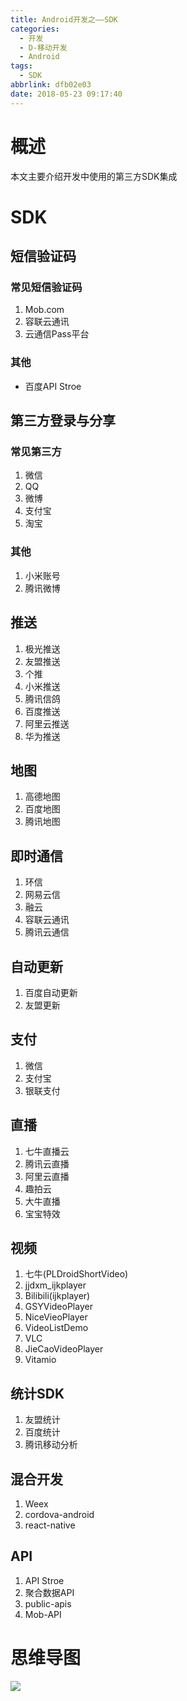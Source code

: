 ```yaml
---
title: Android开发之——SDK
categories:
  - 开发
  - D-移动开发
  - Android
tags:
  - SDK
abbrlink: dfb02e03
date: 2018-05-23 09:17:40
---
```

# 概述
本文主要介绍开发中使用的第三方SDK集成  
# SDK
## 短信验证码
### 常见短信验证码
1. Mob.com
2. 容联云通讯
3. 云通信Pass平台

### 其他
- 百度API Stroe

<!--more-->
## 第三方登录与分享
### 常见第三方
1. 微信
2. QQ
3. 微博
4. 支付宝
5. 淘宝

### 其他
1. 小米账号
2. 腾讯微博

## 推送
1. 极光推送
2. 友盟推送
3. 个推
4. 小米推送
5. 腾讯信鸽
6. 百度推送
7. 阿里云推送
8. 华为推送

## 地图
1. 高德地图
2. 百度地图
3. 腾讯地图

## 即时通信
1. 环信
2. 网易云信
3. 融云
4. 容联云通讯
5. 腾讯云通信

## 自动更新
1. 百度自动更新
2. 友盟更新

## 支付
1. 微信
2. 支付宝
3. 银联支付

## 直播
1. 七牛直播云
2. 腾讯云直播
3. 阿里云直播
4. 趣拍云
5. 大牛直播
6. 宝宝特效

## 视频 
1. 七牛(PLDroidShortVideo)
2. jjdxm_ijkplayer
3. Bilibili(ijkplayer)
4. GSYVideoPlayer
5. NiceVieoPlayer
6. VideoListDemo
7. VLC
8. JieCaoVideoPlayer
9. Vitamio

## 统计SDK
1. 友盟统计
2. 百度统计
3. 腾讯移动分析

## 混合开发
1. Weex
2. cordova-android
3. react-native

## API
1. API Stroe
2. 聚合数据API
3. public-apis
4. Mob-API

# 思维导图
![][1]  

[1]: https://raw.githubusercontent.com/PGzxc/CDN/master/blog-image/android-sdk-outline.png